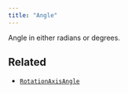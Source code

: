 ```yaml
---
title: "Angle"
---
```


Angle in either radians or degrees.



## Related

* [`RotationAxisAngle`](../datatypes/rotation_axis_angle.md)
